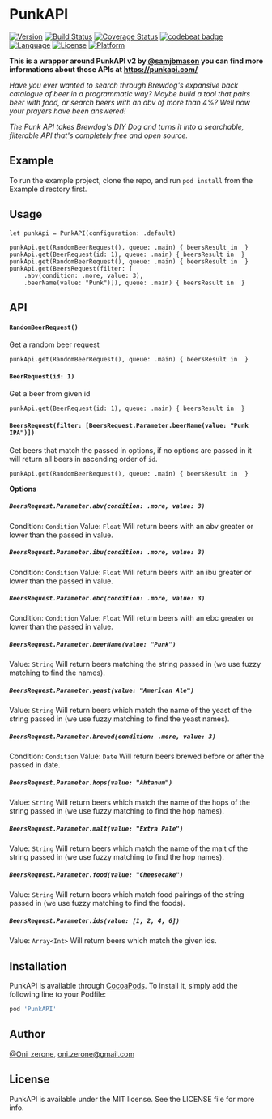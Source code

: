 # PunkAPI

[![Version](https://img.shields.io/cocoapods/v/PunkAPI.svg?style=flat)](https://cocoapods.org/pods/PunkAPI)
[![Build Status](https://travis-ci.com/Oni-zerone/PunkAPI.svg?branch=develop)](https://travis-ci.com/Oni-zerone/PunkAPI)
[![Coverage Status](https://coveralls.io/repos/github/Oni-zerone/PunkAPI/badge.svg?branch=feature%2FRandom-beer-request)](https://coveralls.io/github/Oni-zerone/PunkAPI?branch=feature%2FRandom-beer-request)
[![codebeat badge](https://codebeat.co/badges/bfe75f4d-ac1f-4e09-8a25-4f836bb93428)](https://codebeat.co/projects/github-com-oni-zerone-punkapi-develop)
[![Language](https://img.shields.io/badge/language-swift-orange.svg)](https://cocoapods.org/pods/PowerTools)
[![License](https://img.shields.io/cocoapods/l/PunkAPI.svg?style=flat)](https://cocoapods.org/pods/PunkAPI)
[![Platform](https://img.shields.io/cocoapods/p/PunkAPI.svg?style=flat)](https://cocoapods.org/pods/PunkAPI)

**This is a wrapper around PunkAPI v2 by [@samjbmason](https://twitter.com/samjbmason) you can find more informations about those APIs at https://punkapi.com/**

_Have you ever wanted to search through Brewdog's expansive back catalogue of beer in a programmatic way? Maybe build a tool that pairs beer with food, or search beers with an abv of more than 4%? Well now your prayers have been answered!_

_The Punk API takes Brewdog's DIY Dog and turns it into a searchable, filterable API that's completely free and open source._

## Example

To run the example project, clone the repo, and run `pod install` from the Example directory first.

## Usage
```
let punkApi = PunkAPI(configuration: .default)

punkApi.get(RandomBeerRequest(), queue: .main) { beersResult in  }
punkApi.get(BeerRequest(id: 1), queue: .main) { beersResult in  }
punkApi.get(RandomBeerRequest(), queue: .main) { beersResult in  }
punkApi.get(BeersRequest(filter: [
    .abv(condition: .more, value: 3),
    .beerName(value: "Punk")]), queue: .main) { beersResult in  }
```

## API
####    `RandomBeerRequest()`
Get a random beer request
```
punkApi.get(RandomBeerRequest(), queue: .main) { beersResult in  }
```

####    `BeerRequest(id: 1)`
Get a beer from given id
```
punkApi.get(BeerRequest(id: 1), queue: .main) { beersResult in  }
```

####    `BeersRequest(filter: [BeersRequest.Parameter.beerName(value: "Punk IPA")])`
Get beers that match the passed in options, if no options are passed in it will return all beers in ascending order of `id`.
```
punkApi.get(RandomBeerRequest(), queue: .main) { beersResult in  }
```
**Options**

##### `BeersRequest.Parameter.abv(condition: .more, value: 3)`
Condition: `Condition`
Value: `Float`
Will return beers with an abv greater or lower than the passed in value.

##### `BeersRequest.Parameter.ibu(condition: .more, value: 3)`
Condition: `Condition`
Value: `Float`
Will return beers with an ibu greater or lower than the passed in value.

##### `BeersRequest.Parameter.ebc(condition: .more, value: 3)`
Condition: `Condition`
Value: `Float`
Will return beers with an ebc greater or lower than the passed in value.

##### `BeersRequest.Parameter.beerName(value: "Punk")`
Value: `String`
Will return beers matching the string passed in (we use fuzzy matching to find the names).

##### `BeersRequest.Parameter.yeast(value: "American Ale")`
Value: `String`
Will return beers which match the name of the yeast of the string passed in (we use fuzzy matching to find the yeast names).

##### `BeersRequest.Parameter.brewed(condition: .more, value: 3)`
Condition: `Condition`
Value: `Date`
Will return beers brewed before or after the passed in date.

##### `BeersRequest.Parameter.hops(value: "Ahtanum")`
Value: `String`
Will return beers which match the name of the hops of the string passed in (we use fuzzy matching to find the hop names).

##### `BeersRequest.Parameter.malt(value: "Extra Pale")`
Value: `String`
Will return beers which match the name of the malt of the string passed in (we use fuzzy matching to find the hop names).

##### `BeersRequest.Parameter.food(value: "Cheesecake")`
Value: `String`
Will return beers which match food pairings of the string passed in (we use fuzzy matching to find the foods).

##### `BeersRequest.Parameter.ids(value: [1, 2, 4, 6])`
Value: `Array<Int>`
Will return beers which match the given ids.

## Installation

PunkAPI is available through [CocoaPods](https://cocoapods.org). To install
it, simply add the following line to your Podfile:

```ruby
pod 'PunkAPI'
```

## Author

[@Oni_zerone](https://twitter.com/Oni_zerone), oni.zerone@gmail.com

## License

PunkAPI is available under the MIT license. See the LICENSE file for more info.
